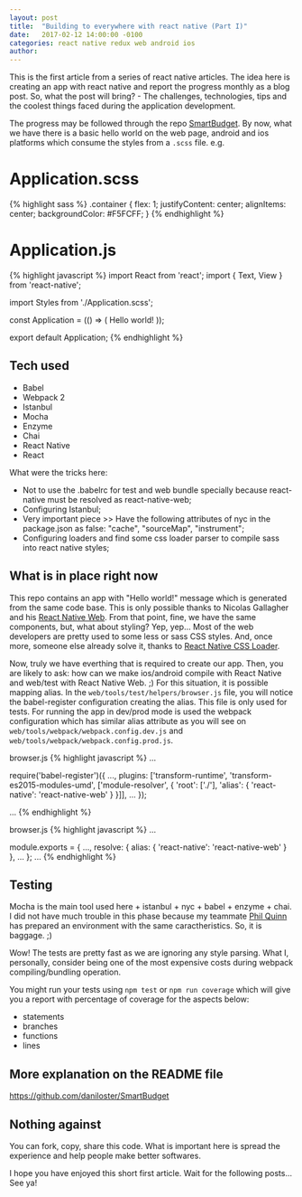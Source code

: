 ```yaml
---
layout: post
title:  "Building to everywhere with react native (Part I)"
date:   2017-02-12 14:00:00 -0100
categories: react native redux web android ios
author: 
---
```

This is the first article from a series of react native articles. The idea here is creating an app with react native and report the progress monthly as a blog post. So, what the post will bring? - The challenges, technologies, tips and the coolest things faced during the application development.

The progress may be followed through the repo [SmartBudget][react-native-app-smart-budget]. By now, what we have there is a basic hello world on the web page, android and ios platforms which consume the styles from a `.scss` file.
e.g.

Application.scss
================
{% highlight sass %}
.container {
  flex: 1;
  justifyContent: center;
  alignItems: center;
  backgroundColor: #F5FCFF;
}
{% endhighlight %}

Application.js
==============
{% highlight javascript %}
import React from 'react';
import {
  Text,
  View
} from 'react-native';

import Styles from './Application.scss';

const Application = (() => (
  <View style={Styles.container}>
    <Text>Hello world!</Text>
  </View>
));

export default Application;
{% endhighlight %}

## Tech used
- Babel
- Webpack 2
- Istanbul
- Mocha
- Enzyme
- Chai
- React Native
- React

What were the tricks here:

- Not to use the .babelrc for test and web bundle specially because react-native must be resolved as react-native-web;
- Configuring Istanbul;
 - Very important piece >> Have the following attributes of nyc in the package.json as false: "cache", "sourceMap", "instrument";
- Configuring loaders and find some css loader parser to compile sass into react native styles;

## What is in place right now

This repo contains an app with "Hello world!" message which is generated from the same code base. This is only possible thanks to Nicolas Gallagher and his [React Native Web][react-native-web].
From that point, fine, we have the same components, but, what about styling? Yep, yep... Most of the web developers are pretty used to some less or sass CSS styles. And, once more, someone else already solve it, thanks to [React Native CSS Loader][react-native-css-loader].

Now, truly we have everthing that is required to create our app. Then, you are likely to ask: how can we make ios/android compile with React Native and web/test with React Native Web. ;)
For this situation, it is possible mapping alias. In the `web/tools/test/helpers/browser.js` file, you will notice the babel-register configuration creating the alias. This file is only used for tests.
For running the app in dev/prod mode is used the webpack configuration which has similar alias attribute as you will see on `web/tools/webpack/webpack.config.dev.js` and `web/tools/webpack/webpack.config.prod.js`.

browser.js
{% highlight javascript %}
...

require('babel-register')({
  ...,
  plugins: ['transform-runtime', 'transform-es2015-modules-umd', ['module-resolver', {
    'root': ['./'],
    'alias': {
      'react-native': 'react-native-web'
    }
  }]],
  ...
});

...
{% endhighlight %}

browser.js
{% highlight javascript %}
...

module.exports = {
  ...,
  resolve: {
    alias: {
      'react-native': 'react-native-web'
    }
  },
  ...
};
...
{% endhighlight %}

## Testing

Mocha is the main tool used here + istanbul + nyc + babel + enzyme + chai. I did not have much trouble in this phase because my teammate [Phil Quinn][philquinn] has prepared an environment with the same caractheristics. So, it is baggage. ;)

Wow! The tests are pretty fast as we are ignoring any style parsing. What I, personally, consider being one of the most expensive costs during webpack compiling/bundling operation.

You might run your tests using `npm test` or `npm run coverage` which will give you a report with percentage of coverage for the aspects below:
- statements
- branches
- functions
- lines

## More explanation on the README file

https://github.com/daniloster/SmartBudget

## Nothing against

You can fork, copy, share this code. What is important here is spread the experience and help people make better softwares.

I hope you have enjoyed this short first article. Wait for the following posts...
See ya!

[philquinn]: https://github.com/pquinn-r7
[react-native-css-loader]: https://github.com/thewei/react-native-css-loader
[react-native-web]: https://github.com/necolas/react-native-web
[react-native-app-smart-budget]: https://github.com/daniloster/SmartBudget
